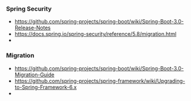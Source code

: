 
### Spring Security
- https://github.com/spring-projects/spring-boot/wiki/Spring-Boot-3.0-Release-Notes
- https://docs.spring.io/spring-security/reference/5.8/migration.html
- 

### Migration
- https://github.com/spring-projects/spring-boot/wiki/Spring-Boot-3.0-Migration-Guide
- https://github.com/spring-projects/spring-framework/wiki/Upgrading-to-Spring-Framework-6.x
- 
